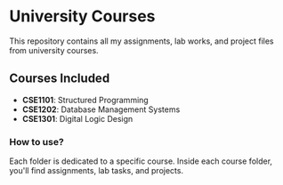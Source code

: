 # University Courses

This repository contains all my assignments, lab works, and project files from university courses.

## Courses Included
- **CSE1101**: Structured Programming
- **CSE1202**: Database Management Systems
- **CSE1301**: Digital Logic Design

### How to use?
Each folder is dedicated to a specific course. Inside each course folder, you'll find assignments, lab tasks, and projects. 
